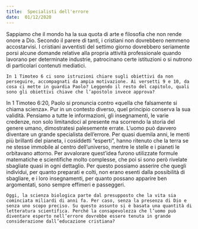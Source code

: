 ```yaml
---
title:  Specialisti dell'errore
date:  01/12/2020
---
```


Sappiamo che il mondo ha la sua quota di arte e filosofia che non rende onore a Dio. Secondo il parere di tanti, i cristiani non dovrebbero nemmeno accostarvisi. I cristiani avventisti del settimo giorno dovrebbero seriamente porsi alcune domande relative alla propria attività professionale quando lavorano per determinate industrie, patrocinano certe istituzioni o si nutrono di particolari contenuti mediatici.

`In 1 Timoteo 6 ci sono istruzioni chiare sugli obiettivi da non perseguire, accompagnati da ampia motivazione. Ai versetti 9 e 10, da cosa ci mette in guardia Paolo? Leggendo il resto del capitolo, quali sono gli obiettivi chiave che l’apostolo invece approva?`

In 1 Timoteo 6:20, Paolo si pronuncia contro «quella che falsamente si chiama scienza». Pur in un contesto diverso, quel principio conserva la sua validità. Pensiamo a tutte le informazioni, gli insegnamenti, le varie credenze, non solo limitandoci al presente ma scorrendo la storia del genere umano, dimostratesi palesemente errate. L’uomo può davvero diventare un grande specialista dell’errore. Per quasi duemila anni, le menti più brillanti del pianeta, i cosiddetti “esperti”, hanno ritenuto che la terra se ne stesse immobile al centro dell’universo, mentre le stelle e i pianeti le orbitavano attorno. Per avvalorare quest’idea furono utilizzate formule matematiche e scientifiche molto complesse, che poi si sono però rivelate sbagliate quasi in ogni dettaglio. Per questo possiamo asserire che quegli individui, per quanto preparati e colti, non erano esenti dalla possibilità di sbagliare, e i loro insegnamenti, per quanto possano apparire ben argomentati, sono sempre effimeri e passeggeri.

`Oggi, la scienza biologica parte dal presupposto che la vita sia cominciata miliardi di anni fa. Per caso, senza la presenza di Dio e senza uno scopo preciso. Su questo assunto si è basata una quantità di letteratura scientifica. Perché la consapevolezza che l’uomo può diventare esperto nell’errore dovrebbe essere tenuta in grande considerazione dall’educazione cristiana?`